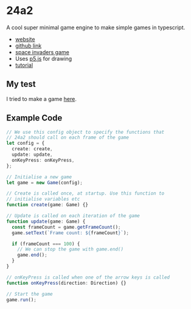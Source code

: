 # 24a2

A cool super minimal game engine to make simple games in typescript.

- [website](https://24a2.routley.io/)
- [github link](https://github.com/jamesroutley/24a2)
- [space invaders game](https://incoherency.co.uk/24invaders/)
- Uses [p5.js](https://p5js.org/) for drawing
- [tutorial](https://24a2.routley.io/tutorial/)

## My test 

I tried to make a game [here](https://github.com/nrgapple/game).

## Example Code 

```ts
// We use this config object to specify the functions that
// 24a2 should call on each frame of the game
let config = {
  create: create,
  update: update,
  onKeyPress: onKeyPress,
};

// Initialise a new game
let game = new Game(config);

// Create is called once, at startup. Use this function to
// initialise variables etc
function create(game: Game) {}

// Update is called on each iteration of the game
function update(game: Game) {
  const frameCount = game.getFrameCount();
  game.setText(`Frame count: ${frameCount}`);

  if (frameCount === 100) {
    // We can stop the game with game.end()
    game.end();
  }
}

// onKeyPress is called when one of the arrow keys is called
function onKeyPress(direction: Direction) {}

// Start the game
game.run();
```